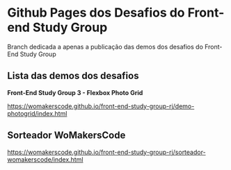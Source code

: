 # Github Pages dos Desafios do Front-end Study Group # 

Branch dedicada a apenas a publicação das demos dos desafios do Front-End Study Group 

## Lista das demos dos desafios

**Front-End Study Group 3 - Flexbox Photo Grid**

https://womakerscode.github.io/front-end-study-group-rj/demo-photogrid/index.html 


## Sorteador WoMakersCode ## 
https://womakerscode.github.io/front-end-study-group-rj/sorteador-womakerscode/index.html 
